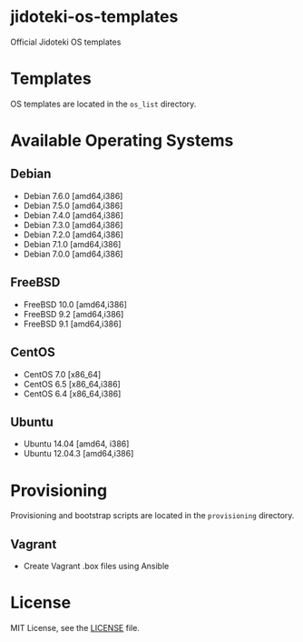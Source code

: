 jidoteki-os-templates
=====================

Official Jidoteki OS templates

# Templates

OS templates are located in the `os_list` directory.

# Available Operating Systems

## Debian

* Debian 7.6.0 [amd64,i386]
* Debian 7.5.0 [amd64,i386]
* Debian 7.4.0 [amd64,i386]
* Debian 7.3.0 [amd64,i386]
* Debian 7.2.0 [amd64,i386]
* Debian 7.1.0 [amd64,i386]
* Debian 7.0.0 [amd64,i386]

## FreeBSD

* FreeBSD 10.0 [amd64,i386]
* FreeBSD 9.2 [amd64,i386]
* FreeBSD 9.1 [amd64,i386]

## CentOS

* CentOS 7.0 [x86_64]
* CentOS 6.5 [x86_64,i386]
* CentOS 6.4 [x86_64,i386]

## Ubuntu

* Ubuntu 14.04 [amd64, i386]
* Ubuntu 12.04.3 [amd64,i386]

# Provisioning

Provisioning and bootstrap scripts are located in the `provisioning` directory.

## Vagrant

* Create Vagrant .box files using Ansible

# License

MIT License, see the [LICENSE](https://github.com/unscramble/jidoteki-os-templates/blob/master/LICENSE) file.
